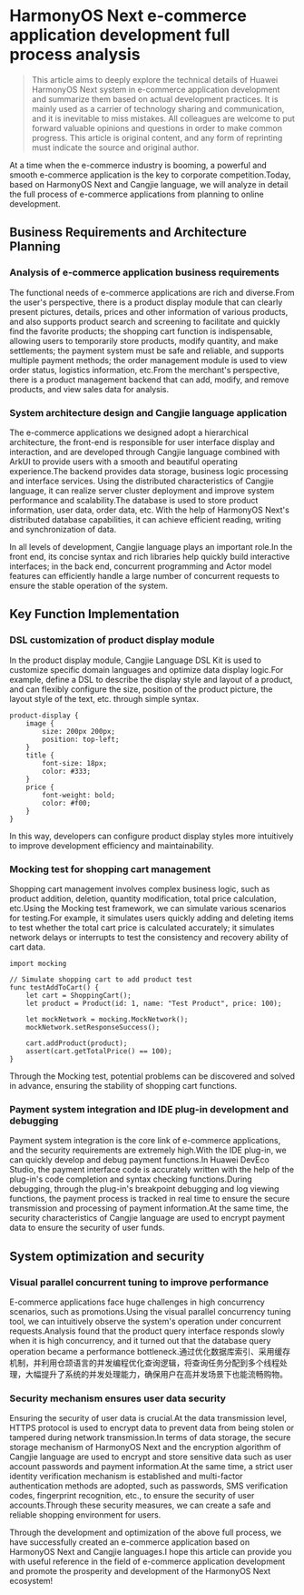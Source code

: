 # HarmonyOS Next e-commerce application development full process analysis
> This article aims to deeply explore the technical details of Huawei HarmonyOS Next system in e-commerce application development and summarize them based on actual development practices.
It is mainly used as a carrier of technology sharing and communication, and it is inevitable to miss mistakes. All colleagues are welcome to put forward valuable opinions and questions in order to make common progress.
This article is original content, and any form of reprinting must indicate the source and original author.

At a time when the e-commerce industry is booming, a powerful and smooth e-commerce application is the key to corporate competition.Today, based on HarmonyOS Next and Cangjie language, we will analyze in detail the full process of e-commerce applications from planning to online development.

## Business Requirements and Architecture Planning
### Analysis of e-commerce application business requirements
The functional needs of e-commerce applications are rich and diverse.From the user's perspective, there is a product display module that can clearly present pictures, details, prices and other information of various products, and also supports product search and screening to facilitate and quickly find the favorite products; the shopping cart function is indispensable, allowing users to temporarily store products, modify quantity, and make settlements; the payment system must be safe and reliable, and supports multiple payment methods; the order management module is used to view order status, logistics information, etc.From the merchant's perspective, there is a product management backend that can add, modify, and remove products, and view sales data for analysis.

### System architecture design and Cangjie language application
The e-commerce applications we designed adopt a hierarchical architecture, the front-end is responsible for user interface display and interaction, and are developed through Cangjie language combined with ArkUI to provide users with a smooth and beautiful operating experience.The backend provides data storage, business logic processing and interface services. Using the distributed characteristics of Cangjie language, it can realize server cluster deployment and improve system performance and scalability.The database is used to store product information, user data, order data, etc. With the help of HarmonyOS Next's distributed database capabilities, it can achieve efficient reading, writing and synchronization of data.

In all levels of development, Cangjie language plays an important role.In the front end, its concise syntax and rich libraries help quickly build interactive interfaces; in the back end, concurrent programming and Actor model features can efficiently handle a large number of concurrent requests to ensure the stable operation of the system.

## Key Function Implementation
### DSL customization of product display module
In the product display module, Cangjie Language DSL Kit is used to customize specific domain languages ​​and optimize data display logic.For example, define a DSL to describe the display style and layout of a product, and can flexibly configure the size, position of the product picture, the layout style of the text, etc. through simple syntax.

```dsl
product-display {
    image {
        size: 200px 200px;
        position: top-left;
    }
    title {
        font-size: 18px;
        color: #333;
    }
    price {
        font-weight: bold;
        color: #f00;
    }
}
```

In this way, developers can configure product display styles more intuitively to improve development efficiency and maintainability.

### Mocking test for shopping cart management
Shopping cart management involves complex business logic, such as product addition, deletion, quantity modification, total price calculation, etc.Using the Mocking test framework, we can simulate various scenarios for testing.For example, it simulates users quickly adding and deleting items to test whether the total cart price is calculated accurately; it simulates network delays or interrupts to test the consistency and recovery ability of cart data.

```cj
import mocking

// Simulate shopping cart to add product test
func testAddToCart() {
    let cart = ShoppingCart();
    let product = Product(id: 1, name: "Test Product", price: 100);

    let mockNetwork = mocking.MockNetwork();
    mockNetwork.setResponseSuccess();

    cart.addProduct(product);
    assert(cart.getTotalPrice() == 100);
}
```

Through the Mocking test, potential problems can be discovered and solved in advance, ensuring the stability of shopping cart functions.

### Payment system integration and IDE plug-in development and debugging
Payment system integration is the core link of e-commerce applications, and the security requirements are extremely high.With the IDE plug-in, we can quickly develop and debug payment functions.In Huawei DevEco Studio, the payment interface code is accurately written with the help of the plug-in's code completion and syntax checking functions.During debugging, through the plug-in's breakpoint debugging and log viewing functions, the payment process is tracked in real time to ensure the secure transmission and processing of payment information.At the same time, the security characteristics of Cangjie language are used to encrypt payment data to ensure the security of user funds.

## System optimization and security
### Visual parallel concurrent tuning to improve performance
E-commerce applications face huge challenges in high concurrency scenarios, such as promotions.Using the visual parallel concurrency tuning tool, we can intuitively observe the system's operation under concurrent requests.Analysis found that the product query interface responds slowly when it is high concurrency, and it turned out that the database query operation became a performance bottleneck.通过优化数据库索引、采用缓存机制，并利用仓颉语言的并发编程优化查询逻辑，将查询任务分配到多个线程处理，大幅提升了系统的并发处理能力，确保用户在高并发场景下也能流畅购物。

### Security mechanism ensures user data security
Ensuring the security of user data is crucial.At the data transmission level, HTTPS protocol is used to encrypt data to prevent data from being stolen or tampered during network transmission.In terms of data storage, the secure storage mechanism of HarmonyOS Next and the encryption algorithm of Cangjie language are used to encrypt and store sensitive data such as user account passwords and payment information.At the same time, a strict user identity verification mechanism is established and multi-factor authentication methods are adopted, such as passwords, SMS verification codes, fingerprint recognition, etc., to ensure the security of user accounts.Through these security measures, we can create a safe and reliable shopping environment for users.

Through the development and optimization of the above full process, we have successfully created an e-commerce application based on HarmonyOS Next and Cangjie languages.I hope this article can provide you with useful reference in the field of e-commerce application development and promote the prosperity and development of the HarmonyOS Next ecosystem!
